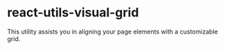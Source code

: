# react-utils-visual-grid

This utility assists you in aligning your page elements with a customizable grid.